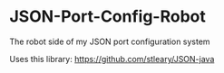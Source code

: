 # JSON-Port-Config-Robot
The robot side of my JSON port configuration system

Uses this library: https://github.com/stleary/JSON-java
